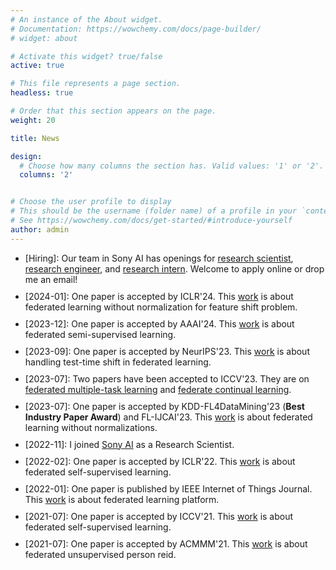 ```yaml
---
# An instance of the About widget.
# Documentation: https://wowchemy.com/docs/page-builder/
# widget: about

# Activate this widget? true/false
active: true

# This file represents a page section.
headless: true

# Order that this section appears on the page.
weight: 20

title: News

design:
  # Choose how many columns the section has. Valid values: '1' or '2'.
  columns: '2'


# Choose the user profile to display
# This should be the username (folder name) of a profile in your `content/authors/` folder.
# See https://wowchemy.com/docs/get-started/#introduce-yourself
author: admin
---
```

<ul class="news-ul">
  <li>[Hiring]: Our team in Sony AI has openings for 
    <a href="https://ai.sony/joinus/job-roles/research-scientist-privacy-preserving-machine-learning/">research scientist</a>, 
    <a href="https://ai.sony/joinus/job-roles/Research-Engineer-Privacy-Preserving-and-Secure-AI/">research engineer</a>, and <a href="https://ai.sony/joinus/job-roles/research-intern-privacy-preserving-machine-learning/">research intern</a>. Welcome to apply online or drop me an email!</li>
  <!-- <li>[2022]: I have defended my PhD Thesis on Toward a generic federated learning platform optimized for computer vision applications</li> -->
  <li>[2024-01]: One paper is accepted by ICLR'24. This <a href="publication/fedwon/">work</a> is about federated learning without normalization for feature shift problem.</li>
  <li>[2023-12]: One paper is accepted by AAAI'24. This <a href="publication/feddure/">work</a> is about federated semi-supervised learning.</li>
  <li>[2023-09]: One paper is accepted by NeurIPS'23. This <a href="publication/fedicon/">work</a> is about handling test-time shift in federated learning.</li>
  <li>[2023-07]: Two papers have been accepted to ICCV'23. They are on <a href="publication/mas/">federated multiple-task learning</a> and <a href="publication/fl-continual/">federate continual learning</a>.</li>
  <li>[2023-07]: One paper is accepted by KDD-FL4DataMining'23 (<span style="font-weight:bold">Best Industry Paper Award</span>) and FL-IJCAI'23. This <a href="https://weiming.me/publication/fedwon/">work</a> is about federated learning without normalizations.</li>
  <li>[2022-11]: I joined <a href="https://ai.sony/">Sony AI</a> as a Research Scientist.</li>
  <li>[2022-02]: One paper is accepted by ICLR'22. This <a href="https://weiming.me/publication/fedssl/">work</a> is about federated self-supervised learning.</li>
  <li>[2022-01]: One paper is published by IEEE Internet of Things Journal. This <a href="https://weiming.me/publication/easyfl/">work</a> is about federated learning platform.</li>
  <li>[2021-07]: One paper is accepted by ICCV'21. This <a href="https://weiming.me/publication/fedu/">work</a> is about federated self-supervised learning.</li>
  <li>[2021-07]: One paper is accepted by ACMMM'21. This <a href="https://weiming.me/publication/fedureid/">work</a> is about federated unsupervised person reid.</li>
  <!-- <li>[2020-07]: Our <a href="https://weiming.me/publication/fedreid/">work</a> on federated person reid has been accepted at ACMMM'20.</li> -->
</ul>
<style>
.news-ul li{margin-bottom: 10px;}
</style>

